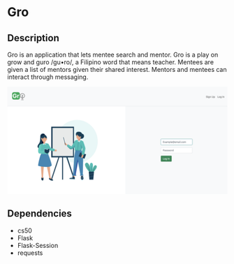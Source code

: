 # Gro

## Description
Gro is an application that lets mentee search and mentor. Gro is a play on grow and guro /gu•ro/, a Filipino word that means teacher. Mentees are given a list of mentors given their shared interest. Mentors and mentees can interact through messaging.

![Screenshot of login page](./static/Screenshot.png "Login Page")

## Dependencies
- cs50
- Flask
- Flask-Session
- requests